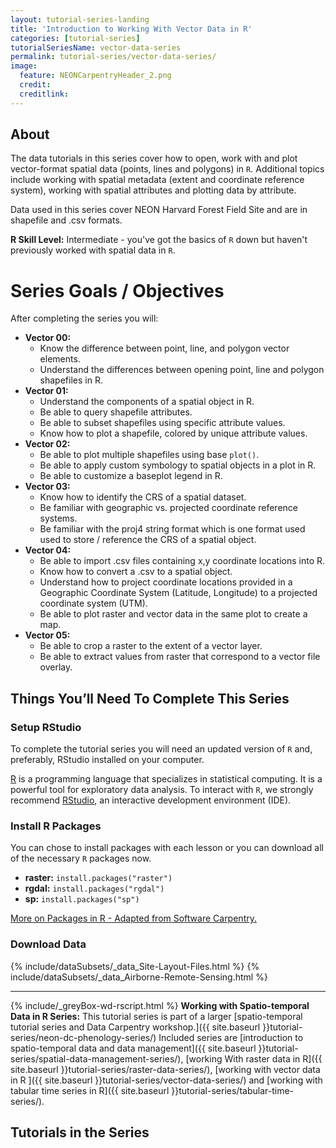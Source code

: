 ```yaml
---
layout: tutorial-series-landing
title: 'Introduction to Working With Vector Data in R'
categories: [tutorial-series]
tutorialSeriesName: vector-data-series
permalink: tutorial-series/vector-data-series/
image:
  feature: NEONCarpentryHeader_2.png
  credit: 
  creditlink: 
---
```


## About
The data tutorials in this series cover how to open, work with and plot 
vector-format spatial data (points, lines and polygons) in `R`. Additional 
topics include working with spatial metadata (extent and coordinate reference 
system), working with spatial attributes and plotting data by attribute. 

Data used in this series cover NEON Harvard Forest Field Site and are in 
shapefile and .csv formats.

**R Skill Level:** Intermediate - you've got the basics of `R` down but haven't
previously worked with spatial data in `R`.

<div id="objectives" markdown="1">

# Series Goals / Objectives
After completing the series you will:

* **Vector 00:**
	+ Know the difference between point, line, and polygon vector elements.
	+ Understand the differences between opening point, line and polygon shapefiles
 in R.
* **Vector 01:**
	+ Understand the components of a spatial object in R.
	+ Be able to query shapefile attributes.
	+ Be able to subset shapefiles using specific attribute values.
	+ Know how to plot a shapefile, colored by unique attribute values.
* **Vector 02:**
	+ Be able to plot multiple shapefiles using base `plot()`.
	+ Be able to apply custom symbology to spatial objects in a plot in R.
	+ Be able to customize a baseplot legend in R.
* **Vector 03:**
	+ Know how to identify the CRS of a spatial dataset.
	+ Be familiar with geographic vs. projected coordinate reference systems.
	+ Be familiar with the proj4 string format which is one format used used to 
store / reference the CRS of a spatial object.
* **Vector 04:**
	+ Be able to import .csv files containing x,y coordinate locations into R.
	+ Know how to convert a .csv to a spatial object.
	+ Understand how to project coordinate locations provided in a Geographic 
Coordinate System (Latitude, Longitude) to a projected coordinate system (UTM).
	+ Be able to plot raster and vector data in the same plot to create a map.
* **Vector 05:**
	+ Be able to crop a raster to the extent of a vector layer.
	+ Be able to extract values from raster that correspond to a vector file overlay.

## Things You’ll Need To Complete This Series

### Setup RStudio
To complete the tutorial series you will need an updated version of `R` and,
 preferably, RStudio installed on your computer.

 <a href = "http://cran.r-project.org/">R</a> 
is a programming language that specializes in statistical computing. It is a 
powerful tool for exploratory data analysis. To interact with `R`, we strongly
recommend 
<a href="http://www.rstudio.com/">RStudio</a>,
an interactive development environment (IDE). 

### Install R Packages
You can chose to install packages with each lesson or you can download all 
of the necessary `R` packages now. 

* **raster:** `install.packages("raster")`
* **rgdal:** `install.packages("rgdal")`
* **sp:** `install.packages("sp")`

[More on Packages in R - Adapted from Software Carpentry.]({{site.baseurl}}/R/Packages-In-R/)


### Download Data

{% include/dataSubsets/_data_Site-Layout-Files.html %}
{% include/dataSubsets/_data_Airborne-Remote-Sensing.html %}

*****

{% include/_greyBox-wd-rscript.html %}
**Working with Spatio-temporal Data in R Series:** This tutorial series is
part of a larger
[spatio-temporal tutorial series and Data Carpentry workshop.]({{ site.baseurl }}tutorial-series/neon-dc-phenology-series/)
Included series are
[introduction to spatio-temporal data and data management]({{ site.baseurl }}tutorial-series/spatial-data-management-series/),
[working With raster data in R]({{ site.baseurl }}tutorial-series/raster-data-series/), 
[working with vector data in R ]({{ site.baseurl }}tutorial-series/vector-data-series/)
and
[working with tabular time series in R]({{ site.baseurl }}tutorial-series/tabular-time-series/).

</div> 

## Tutorials in the Series
